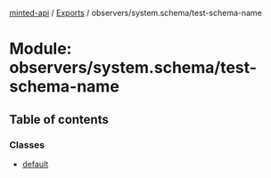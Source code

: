 [minted-api](../README.md) / [Exports](../modules.md) / observers/system.schema/test-schema-name

# Module: observers/system.schema/test-schema-name

## Table of contents

### Classes

- [default](../classes/observers_system_schema_test_schema_name.default.md)
